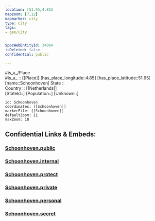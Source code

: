 ```yaml
---
location: [51.95,4.85] 
mapzoom: [7,12] 
mapmarker: city 
type: City
tags:
- geo/City


SpocWebEntityId: 34064
isDeleted: false
confidential: public

---
```

#is_a_/Place  
#is_a_ :: [[Place]] 
[has_place_longitude::4.85] 
[has_place_latitude::51.95] 
[name::Schoonhoven] 
State ::  
Country :: [[Netherlands]]  
[StateId::] 
[Population::] 
[Unknown::] 


```leaflet
id: Schoonhoven
coordinates: [[Schoonhoven]] 
markerFile: [[Schoonhoven]] 
defaultZoom: 11 
maxZoom: 18
```


## Confidential Links & Embeds: 

### [Schoonhoven.public](/_public/\Earth\Continent\Europe\Europe~West\Netherlands\Provinces~Netherlands\Zuid-Holland\CitySchoonhoven.public.md) 

### [Schoonhoven.internal](/_internal/\Earth\Continent\Europe\Europe~West\Netherlands\Provinces~Netherlands\Zuid-Holland\CitySchoonhoven.internal.md) 

### [Schoonhoven.protect](/_protect/\Earth\Continent\Europe\Europe~West\Netherlands\Provinces~Netherlands\Zuid-Holland\CitySchoonhoven.protect.md) 

### [Schoonhoven.private](/_private/\Earth\Continent\Europe\Europe~West\Netherlands\Provinces~Netherlands\Zuid-Holland\CitySchoonhoven.private.md) 

### [Schoonhoven.personal](/_personal/\Earth\Continent\Europe\Europe~West\Netherlands\Provinces~Netherlands\Zuid-Holland\CitySchoonhoven.personal.md) 

### [Schoonhoven.secret](/_secret/\Earth\Continent\Europe\Europe~West\Netherlands\Provinces~Netherlands\Zuid-Holland\CitySchoonhoven.secret.md)

